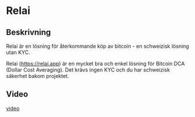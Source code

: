 # Relai

## Beskrivning

Relai är en lösning för återkommande köp av bitcoin - en schweizisk lösning utan KYC.

Relai (https://relai.app) är en mycket bra och enkel lösning för Bitcoin DCA (Dollar Cost Averaging). Det krävs ingen KYC och du har schweizisk säkerhet bakom projektet.

## Video

[video](https://www.youtube.com/watch?v=ub-gb7kFRkM)
